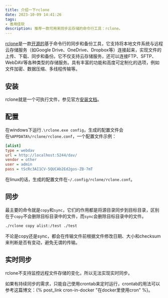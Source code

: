 ```yaml
---
title: 介绍一下rclone
date: 2023-10-09 14:41:26
tags: 
- 善用佳软
description: 推荐一款可用来同步云存储的命令行工具：rclone。
---
```

[rclone](https://rclone.org/)是一款[开源的](https://github.com/rclone/rclone)基于命令行的同步和备份工具，它支持将本地文件系统与远程云存储服务（如Google Drive、OneDrive、Dropbox等）连接起来，实现文件的上传、下载、同步和备份。它不仅支持云存储服务，还可以连接FTP、SFTP、WebDAV等各种类型的存储服务。具有丰富的功能和高度可定制化的选项，例如文件加密、数据压缩、多线程传输等。

## 安装

rclone就是一个可执行文件，参见官方[安装文档](https://rclone.org/install/)。

## 配置

在windows下运行`.\rclone.exe config`，生成的配置文件会在`%APPDATA%/rclone/rclone.conf`，一个配置文件示例：
```ini
[alist]
type = webdav
url = http://localhost:5244/dav/
vendor = other
user = admin
pass = tScRc3AI1CV-5QUCAb2Ed2gos-ZB-7mT
```

在linux的话，生成的配置文件在`~/.config/rclone/rclone.conf`。

## 同步

最主要的命令就是`copy`和`sync`，它们的作用都是将源目录同步到目标目录，区别在于`copy`不会删除目标目录中的文件，而`sync`会删除目标目录中的文件。

```bash
./rclone copy alist:/test ./test
```

不论是copy还是sync，都会在传输文件前根据文件修改日期、大小和checksum来判断是否有变动，避免无谓的传输。

## 实时同步

rclone不支持监控远程文件存储的变化，所以无法实现实时同步。

如果有持续同步的需求，只能自己使用crontab来定时运行，crontab的用法可以参考这篇博文：{% post_link cron-in-docker "在docker里使用cron" %}。
